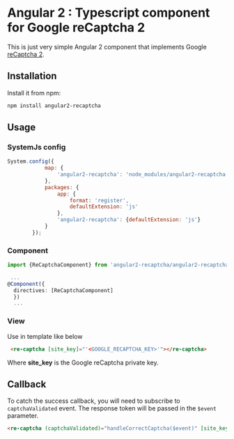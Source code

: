 # Angular 2 : Typescript component for Google reCaptcha 2

This is just very simple Angular 2 component that implements Google [reCaptcha 2](https://www.google.com/recaptcha/intro/index.html).

Installation
--------------------------------------

Install it from npm:

```bash
npm install angular2-recaptcha
```

Usage
--------------------------------------

### SystemJs config

```js
System.config({
            map: {
                'angular2-recaptcha': 'node_modules/angular2-recaptcha'
            },
            packages: {
                app: {
                    format: 'register',
                    defaultExtension: 'js'
                },
                'angular2-recaptcha': {defaultExtension: 'js'}
            }
        });
```

### Component

```typescript
import {ReCaptchaComponent} from 'angular2-recaptcha/angular2-recaptcha';
```

```typescript
 ...
@Component({
  directives: [ReCaptchaComponent]
  })
  ...
```

### View

Use in template like below

```html
 <re-captcha [site_key]="'<GOOGLE_RECAPTCHA_KEY>'"></re-captcha>
```

Where **site_key** is the Google reCaptcha private key.

## Callback

To catch the success callback, you will need to subscribe to `captchaValidated` event. The response token will be passed in the `$event` parameter.

```html
<re-captcha (captchaValidated)="handleCorrectCaptcha($event)" [site_key]="'<GOOGLE_RECAPTCHA_KEY>'"></re-captcha>
```
